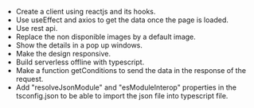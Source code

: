 
- Create a client using reactjs and its hooks.
- Use useEffect and axios to get the data once the page is loaded.
- Use rest api.
- Replace the non disponible images by a default image.
- Show the details in a pop up windows.
- Make the design responsive.
- Build serverless offline with typescript.
- Make a function getConditions to send the data in the response of the request.
- Add  "resolveJsonModule" and "esModuleInterop" properties in the tsconfig.json to be able to import the json file into typescript file.